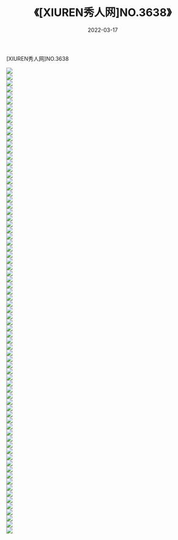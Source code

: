 ﻿---
layout: post
title:  《[XIUREN秀人网]NO.3638》
date:   2022-03-17
img: http://img.660000.xyz/Sharelink/秀人网/秀人网第04部分/[XIUREN秀人网]NO.3638/000.jpg
categories: [美女, 清纯, 唯美]
---

[XIUREN秀人网]NO.3638

 ![](http://img.660000.xyz/Sharelink/秀人网/秀人网第04部分/[XIUREN秀人网]NO.3638/001.jpg) <br>![](http://img.660000.xyz/Sharelink/秀人网/秀人网第04部分/[XIUREN秀人网]NO.3638/002.jpg) <br>![](http://img.660000.xyz/Sharelink/秀人网/秀人网第04部分/[XIUREN秀人网]NO.3638/003.jpg) <br>![](http://img.660000.xyz/Sharelink/秀人网/秀人网第04部分/[XIUREN秀人网]NO.3638/004.jpg) <br>![](http://img.660000.xyz/Sharelink/秀人网/秀人网第04部分/[XIUREN秀人网]NO.3638/005.jpg) <br>![](http://img.660000.xyz/Sharelink/秀人网/秀人网第04部分/[XIUREN秀人网]NO.3638/006.jpg) <br>![](http://img.660000.xyz/Sharelink/秀人网/秀人网第04部分/[XIUREN秀人网]NO.3638/007.jpg) <br>![](http://img.660000.xyz/Sharelink/秀人网/秀人网第04部分/[XIUREN秀人网]NO.3638/008.jpg) <br>![](http://img.660000.xyz/Sharelink/秀人网/秀人网第04部分/[XIUREN秀人网]NO.3638/009.jpg) <br>![](http://img.660000.xyz/Sharelink/秀人网/秀人网第04部分/[XIUREN秀人网]NO.3638/010.jpg) <br>![](http://img.660000.xyz/Sharelink/秀人网/秀人网第04部分/[XIUREN秀人网]NO.3638/011.jpg) <br>![](http://img.660000.xyz/Sharelink/秀人网/秀人网第04部分/[XIUREN秀人网]NO.3638/012.jpg) <br>![](http://img.660000.xyz/Sharelink/秀人网/秀人网第04部分/[XIUREN秀人网]NO.3638/013.jpg) <br>![](http://img.660000.xyz/Sharelink/秀人网/秀人网第04部分/[XIUREN秀人网]NO.3638/014.jpg) <br>![](http://img.660000.xyz/Sharelink/秀人网/秀人网第04部分/[XIUREN秀人网]NO.3638/015.jpg) <br>![](http://img.660000.xyz/Sharelink/秀人网/秀人网第04部分/[XIUREN秀人网]NO.3638/016.jpg) <br>![](http://img.660000.xyz/Sharelink/秀人网/秀人网第04部分/[XIUREN秀人网]NO.3638/017.jpg) <br>![](http://img.660000.xyz/Sharelink/秀人网/秀人网第04部分/[XIUREN秀人网]NO.3638/018.jpg) <br>![](http://img.660000.xyz/Sharelink/秀人网/秀人网第04部分/[XIUREN秀人网]NO.3638/019.jpg) <br>![](http://img.660000.xyz/Sharelink/秀人网/秀人网第04部分/[XIUREN秀人网]NO.3638/020.jpg) <br>![](http://img.660000.xyz/Sharelink/秀人网/秀人网第04部分/[XIUREN秀人网]NO.3638/021.jpg) <br>![](http://img.660000.xyz/Sharelink/秀人网/秀人网第04部分/[XIUREN秀人网]NO.3638/022.jpg) <br>![](http://img.660000.xyz/Sharelink/秀人网/秀人网第04部分/[XIUREN秀人网]NO.3638/023.jpg) <br>![](http://img.660000.xyz/Sharelink/秀人网/秀人网第04部分/[XIUREN秀人网]NO.3638/024.jpg) <br>![](http://img.660000.xyz/Sharelink/秀人网/秀人网第04部分/[XIUREN秀人网]NO.3638/025.jpg) <br>![](http://img.660000.xyz/Sharelink/秀人网/秀人网第04部分/[XIUREN秀人网]NO.3638/026.jpg) <br>![](http://img.660000.xyz/Sharelink/秀人网/秀人网第04部分/[XIUREN秀人网]NO.3638/027.jpg) <br>![](http://img.660000.xyz/Sharelink/秀人网/秀人网第04部分/[XIUREN秀人网]NO.3638/028.jpg) <br>![](http://img.660000.xyz/Sharelink/秀人网/秀人网第04部分/[XIUREN秀人网]NO.3638/029.jpg) <br>![](http://img.660000.xyz/Sharelink/秀人网/秀人网第04部分/[XIUREN秀人网]NO.3638/030.jpg) <br>![](http://img.660000.xyz/Sharelink/秀人网/秀人网第04部分/[XIUREN秀人网]NO.3638/031.jpg) <br>![](http://img.660000.xyz/Sharelink/秀人网/秀人网第04部分/[XIUREN秀人网]NO.3638/032.jpg) <br>![](http://img.660000.xyz/Sharelink/秀人网/秀人网第04部分/[XIUREN秀人网]NO.3638/033.jpg) <br>![](http://img.660000.xyz/Sharelink/秀人网/秀人网第04部分/[XIUREN秀人网]NO.3638/034.jpg) <br>![](http://img.660000.xyz/Sharelink/秀人网/秀人网第04部分/[XIUREN秀人网]NO.3638/035.jpg) <br>![](http://img.660000.xyz/Sharelink/秀人网/秀人网第04部分/[XIUREN秀人网]NO.3638/036.jpg) <br>![](http://img.660000.xyz/Sharelink/秀人网/秀人网第04部分/[XIUREN秀人网]NO.3638/037.jpg) <br>![](http://img.660000.xyz/Sharelink/秀人网/秀人网第04部分/[XIUREN秀人网]NO.3638/038.jpg) <br>![](http://img.660000.xyz/Sharelink/秀人网/秀人网第04部分/[XIUREN秀人网]NO.3638/039.jpg) <br>![](http://img.660000.xyz/Sharelink/秀人网/秀人网第04部分/[XIUREN秀人网]NO.3638/040.jpg) <br>![](http://img.660000.xyz/Sharelink/秀人网/秀人网第04部分/[XIUREN秀人网]NO.3638/041.jpg) <br>![](http://img.660000.xyz/Sharelink/秀人网/秀人网第04部分/[XIUREN秀人网]NO.3638/042.jpg) <br>![](http://img.660000.xyz/Sharelink/秀人网/秀人网第04部分/[XIUREN秀人网]NO.3638/043.jpg) <br>![](http://img.660000.xyz/Sharelink/秀人网/秀人网第04部分/[XIUREN秀人网]NO.3638/044.jpg) <br>![](http://img.660000.xyz/Sharelink/秀人网/秀人网第04部分/[XIUREN秀人网]NO.3638/045.jpg) <br>![](http://img.660000.xyz/Sharelink/秀人网/秀人网第04部分/[XIUREN秀人网]NO.3638/046.jpg) <br>![](http://img.660000.xyz/Sharelink/秀人网/秀人网第04部分/[XIUREN秀人网]NO.3638/047.jpg) <br>![](http://img.660000.xyz/Sharelink/秀人网/秀人网第04部分/[XIUREN秀人网]NO.3638/048.jpg) <br>![](http://img.660000.xyz/Sharelink/秀人网/秀人网第04部分/[XIUREN秀人网]NO.3638/049.jpg) <br>![](http://img.660000.xyz/Sharelink/秀人网/秀人网第04部分/[XIUREN秀人网]NO.3638/050.jpg) <br>![](http://img.660000.xyz/Sharelink/秀人网/秀人网第04部分/[XIUREN秀人网]NO.3638/051.jpg) <br>![](http://img.660000.xyz/Sharelink/秀人网/秀人网第04部分/[XIUREN秀人网]NO.3638/052.jpg) <br>![](http://img.660000.xyz/Sharelink/秀人网/秀人网第04部分/[XIUREN秀人网]NO.3638/053.jpg) <br>![](http://img.660000.xyz/Sharelink/秀人网/秀人网第04部分/[XIUREN秀人网]NO.3638/054.jpg) <br>![](http://img.660000.xyz/Sharelink/秀人网/秀人网第04部分/[XIUREN秀人网]NO.3638/055.jpg) <br>![](http://img.660000.xyz/Sharelink/秀人网/秀人网第04部分/[XIUREN秀人网]NO.3638/056.jpg) <br>![](http://img.660000.xyz/Sharelink/秀人网/秀人网第04部分/[XIUREN秀人网]NO.3638/057.jpg) <br>![](http://img.660000.xyz/Sharelink/秀人网/秀人网第04部分/[XIUREN秀人网]NO.3638/058.jpg) <br>![](http://img.660000.xyz/Sharelink/秀人网/秀人网第04部分/[XIUREN秀人网]NO.3638/059.jpg) <br>![](http://img.660000.xyz/Sharelink/秀人网/秀人网第04部分/[XIUREN秀人网]NO.3638/060.jpg) <br>![](http://img.660000.xyz/Sharelink/秀人网/秀人网第04部分/[XIUREN秀人网]NO.3638/061.jpg) <br>![](http://img.660000.xyz/Sharelink/秀人网/秀人网第04部分/[XIUREN秀人网]NO.3638/062.jpg) <br>![](http://img.660000.xyz/Sharelink/秀人网/秀人网第04部分/[XIUREN秀人网]NO.3638/063.jpg) <br>![](http://img.660000.xyz/Sharelink/秀人网/秀人网第04部分/[XIUREN秀人网]NO.3638/064.jpg) <br>![](http://img.660000.xyz/Sharelink/秀人网/秀人网第04部分/[XIUREN秀人网]NO.3638/065.jpg) <br>![](http://img.660000.xyz/Sharelink/秀人网/秀人网第04部分/[XIUREN秀人网]NO.3638/066.jpg) <br>![](http://img.660000.xyz/Sharelink/秀人网/秀人网第04部分/[XIUREN秀人网]NO.3638/067.jpg) <br>![](http://img.660000.xyz/Sharelink/秀人网/秀人网第04部分/[XIUREN秀人网]NO.3638/068.jpg) <br>![](http://img.660000.xyz/Sharelink/秀人网/秀人网第04部分/[XIUREN秀人网]NO.3638/069.jpg) <br>![](http://img.660000.xyz/Sharelink/秀人网/秀人网第04部分/[XIUREN秀人网]NO.3638/070.jpg) <br>![](http://img.660000.xyz/Sharelink/秀人网/秀人网第04部分/[XIUREN秀人网]NO.3638/071.jpg) <br>![](http://img.660000.xyz/Sharelink/秀人网/秀人网第04部分/[XIUREN秀人网]NO.3638/072.jpg) <br>![](http://img.660000.xyz/Sharelink/秀人网/秀人网第04部分/[XIUREN秀人网]NO.3638/073.jpg) <br>![](http://img.660000.xyz/Sharelink/秀人网/秀人网第04部分/[XIUREN秀人网]NO.3638/074.jpg) <br>![](http://img.660000.xyz/Sharelink/秀人网/秀人网第04部分/[XIUREN秀人网]NO.3638/075.jpg) <br>![](http://img.660000.xyz/Sharelink/秀人网/秀人网第04部分/[XIUREN秀人网]NO.3638/076.jpg) <br>